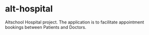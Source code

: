 # alt-hospital
Altschool Hospital project. 
The application is to facilitate appointment bookings between Patients and Doctors.
